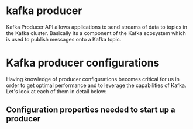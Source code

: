 # kafka producer
Kafka Producer API allows applications to send streams of data to topics in the Kafka cluster. Basically Its a component of the Kafka ecosystem which is used to publish messages onto a Kafka topic.

# Kafka producer configurations
Having knowledge of producer configurations becomes critical for us in order to get optimal performance and to leverage the capabilities of Kafka. Let's look at each of them in detail below:

##  Configuration properties needed to start up a producer

<!--stackedit_data:
eyJoaXN0b3J5IjpbMzI0Mjc5ODYzLDYxMTAwOTM2MywxMTY4ND
k4MjAyLDc1MjI0OTcxNSwtMjg4NDA2NDg3LDE2MTc0OTU3NDQs
MzYyNjE5NDgxLDIwMzU4MjE1MzQsLTEyOTgxMTIzMTQsLTQ0NT
IzMDczMCwtOTY5OTU5MzYsLTE2NjA1NDkzNjksLTE2MzQ3NTM3
MTUsMTE4NTU3NzA3MCwtMjA1NDQ4NjY4MSwtNDcwNDUyNjA4LD
Y1MDg5ODE4LC0yMDg4NzQ2NjEyLC0yMDg4NzQ2NjEyLC0xMTcx
OTI4NDVdfQ==
-->